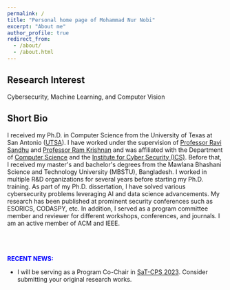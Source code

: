 ```yaml
---
permalink: /
title: "Personal home page of Mohammad Nur Nobi"
excerpt: "About me"
author_profile: true
redirect_from: 
  - /about/
  - /about.html
---
```



## Research Interest ##
Cybersecurity, Machine Learning, and Computer Vision

## Short Bio ##
I received my Ph.D. in Computer Science from the University of Texas at San Antonio ([UTSA](https://www.utsa.edu/)). I have worked under the supervision of [Professor Ravi Sandhu](https://profsandhu.com/) and [Professor Ram Krishnan](https://ceid.utsa.edu/rkrishnan/) and was affiliated with the Department of [Computer Science](https://cs.utsa.edu/) and the [Institute for Cyber Security (ICS)](https://ics.utsa.edu/). Before that, I received my master's and bachelor's degrees from the Mawlana Bhashani Science and Technology University (MBSTU), Bangladesh. I worked in multiple R&D organizations for several years before starting my Ph.D. training. As part of my Ph.D. dissertation, I have solved various cybersecurity problems leveraging AI and data science advancements. My research has been published at prominent security conferences such as ESORICS, CODASPY, etc. In addition, I served as a program committee member and reviewer for different workshops, conferences, and journals. I am an active member of ACM and IEEE. 

<br><br><br>
**<span style="color:blue">RECENT NEWS:</span>**<br>
- I will be serving as a Program Co-Chair in [SaT-CPS 2023](https://sites.google.com/view/sat-cps2023/home?authuser=0). Consider submitting your original research works.

